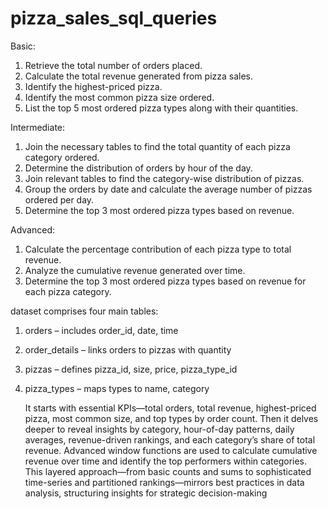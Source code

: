 # pizza_sales_sql_queries
Basic:

1) Retrieve the total number of orders placed.
2) Calculate the total revenue generated from pizza sales.
3) Identify the highest-priced pizza.
4) Identify the most common pizza size ordered.
5) List the top 5 most ordered pizza types along with their quantities.


Intermediate:

1) Join the necessary tables to find the total quantity of each pizza category ordered.
2) Determine the distribution of orders by hour of the day.
3) Join relevant tables to find the category-wise distribution of pizzas.
4) Group the orders by date and calculate the average number of pizzas ordered per day.
5) Determine the top 3 most ordered pizza types based on revenue.

Advanced:

1) Calculate the percentage contribution of each pizza type to total revenue.
2) Analyze the cumulative revenue generated over time.
3) Determine the top 3 most ordered pizza types based on revenue for each pizza category.

dataset comprises four main tables:

1) orders – includes order_id, date, time
2) order_details – links orders to pizzas with quantity
3) pizzas – defines pizza_id, size, price, pizza_type_id
4) pizza_types – maps types to name, category

   It starts with essential KPIs—total orders, total revenue, highest-priced pizza, most common size, and top types by order count.
   Then it delves deeper to reveal insights by category, hour-of-day patterns, daily averages, revenue-driven rankings, and each category’s share of total revenue.
   Advanced window functions are used to calculate cumulative revenue over time and identify the top performers within categories.
   This layered approach—from basic counts and sums to sophisticated time-series and partitioned rankings—mirrors best practices in data analysis, structuring insights for strategic decision-making
